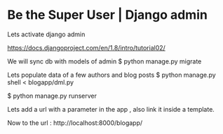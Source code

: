 # Be the Super User | Django admin

Lets activate django admin

https://docs.djangoproject.com/en/1.8/intro/tutorial02/

We will sync db with models of admin
$ python manage.py migrate

Lets populate data of a few authors and blog posts
$ python manage.py shell < blogapp/dml.py

$ python manage.py runserver

Lets add a url with a parameter in the app , also link it inside a template.

Now to the url : http://localhost:8000/blogapp/
